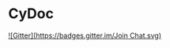 # CyDoc
[![Gitter](https://badges.gitter.im/Join Chat.svg)](https://gitter.im/huerlisi/CyDoc?utm_source=badge&utm_medium=badge&utm_campaign=pr-badge&utm_content=badge)